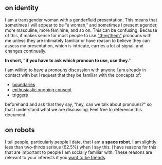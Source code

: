 on identity
---
I am a transgender woman with a genderfluid presentation. This means that sometimes I will appear to be "a woman," and sometimes I present agender, more masculine, more feminine, and so on. This can be confusing. Because of this, it makes sense for most people to use ["they/them"](http://pronoun.is/they) pronouns with me unless they are intimately familiar or have reason to believe they can assess my presentation, which is intricate, carries a lot of signal, and changes continually.

**In short, "if you have to ask which pronoun to use, use they."**

I am willing to have a pronouns discussion with anyone I am already in contact with but I request that they be familiar with the concepts of:
 - [boundaries](http://psychcentral.com/lib/the-importance-of-personal-boundaries/)
 - [enthusiastic ongoing consent](https://medical.mit.edu/community/violence-prevention/consent)
 - [triggers](http://www.nimh.nih.gov/health/topics/post-traumatic-stress-disorder-ptsd/index.shtml)

beforehand and ask that they say, "hey, can we talk about pronouns?" so that I understand what we are discussing. Feel free to reference this document.

on robots
---
I tell people, particularly people I date, that I am a **space robot**. I am slightly less than two-thirds serious (62.5%) when I say this. I have reasons for this that are important to people I am socially familiar with. These reasons are relevant to your interests if you [want to be friends](https://www.youtube.com/watch?v=gJLIiF15wjQ).

